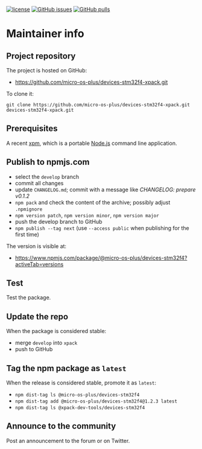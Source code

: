 [![license](https://img.shields.io/github/license/micro-os-plus/devices-stm32f4-xpack)](https://github.com/micro-os-plus/devices-stm32f4-xpack/blob/xpack/LICENSE)
[![GitHub issues](https://img.shields.io/github/issues/micro-os-plus/devices-stm32f4-xpack.svg)](https://github.com/micro-os-plus/devices-stm32f4-xpack/issues)
[![GitHub pulls](https://img.shields.io/github/issues-pr/micro-os-plus/devices-stm32f4-xpack.svg)](https://github.com/micro-os-plus/devices-stm32f4-xpack/pulls)

# Maintainer info

## Project repository

The project is hosted on GitHub:

- https://github.com/micro-os-plus/devices-stm32f4-xpack.git

To clone it:

```
git clone https://github.com/micro-os-plus/devices-stm32f4-xpack.git devices-stm32f4-xpack.git
```

## Prerequisites

A recent [xpm](https://xpack.github.io/xpm/), which is a portable
[Node.js](https://nodejs.org/) command line application.

## Publish to npmjs.com

- select the `develop` branch
- commit all changes
- update `CHANGELOG.md`; commit with a message like _CHANGELOG: prepare v0.1.2_
- `npm pack` and check the content of the archive; possibly adjust `.npmignore`
- `npm version patch`, `npm version minor`, `npm version major`
- push the develop branch to GitHub
- `npm publish --tag next` (use `--access public` when publishing for
  the first time)

The version is visible at:

- https://www.npmjs.com/package/@micro-os-plus/devices-stm32f4?activeTab=versions

## Test

Test the package.

## Update the repo

When the package is considered stable:

- merge `develop` into `xpack`
- push to GitHub

## Tag the npm package as `latest`

When the release is considered stable, promote it as `latest`:

- `npm dist-tag ls @micro-os-plus/devices-stm32f4`
- `npm dist-tag add @micro-os-plus/devices-stm32f4@1.2.3 latest`
- `npm dist-tag ls @xpack-dev-tools/devices-stm32f4`

## Announce to the community

Post an announcement to the forum or on Twitter.
